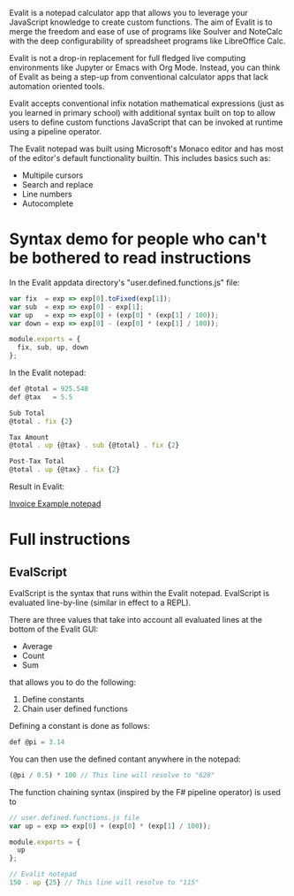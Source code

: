 Evalit is a notepad calculator app that allows you to leverage your JavaScript knowledge
to create custom functions. The aim of Evalit is to merge the freedom and ease of use of
programs like Soulver and NoteCalc with the deep configurability of spreadsheet programs
like LibreOffice Calc.

Evalit is not a drop-in replacement for full fledged live computing environments like
Jupyter or Emacs with Org Mode. Instead, you can think of Evalit as being a step-up from
conventional calculator apps that lack automation oriented tools.

Evalit accepts conventional infix notation mathematical expressions (just as you learned
in primary school) with additional syntax built on top to allow users to define custom
functions JavaScript that can be invoked at runtime using a pipeline operator.

The Evalit notepad was built using Microsoft's Monaco editor and has most of the editor's
default functionality builtin. This includes basics such as:
- Multipile cursors
- Search and replace
- Line numbers
- Autocomplete

# Syntax demo for people who can't be bothered to read instructions

In the Evalit appdata directory's "user.defined.functions.js" file:

``` js
var fix  = exp => exp[0].toFixed(exp[1]);
var sub  = exp => exp[0] - exp[1];
var up   = exp => exp[0] + (exp[0] * (exp[1] / 100));
var down = exp => exp[0] - (exp[0] * (exp[1] / 100));

module.exports = {
  fix, sub, up, down
};
```

In the Evalit notepad:

```js
def @total = 925.548
def @tax   = 5.5

Sub Total
@total . fix {2}

Tax Amount
@total . up {@tax} . sub {@total} . fix {2}

Post-Tax Total
@total . up {@tax} . fix {2}
```

Result in Evalit:

[Invoice Example notepad](InvoiceExample.png)

# Full instructions

## EvalScript

EvalScript is the syntax that runs within the Evalit notepad. EvalScript is evaluated
line-by-line (similar in effect to a REPL).

There are three values that take into account all evaluated lines at the bottom of the
Evalit GUI:
- Average
- Count
- Sum


that allows you to do the following:
1. Define constants
2. Chain user defined functions

Defining a constant is done as follows:

```js
def @pi = 3.14
```
You can then use the defined contant anywhere in the notepad:

```js
(@pi / 0.5) * 100 // This line will resolve to "628"
```

The function chaining syntax (inspired by the F# pipeline operator) is used to


``` js
// user.defined.functions.js file
var up = exp => exp[0] + (exp[0] * (exp[1] / 100));

module.exports = {
  up
};
```

```js
// Evalit notepad
150 . up {25} // This line will resolve to "115"
```
